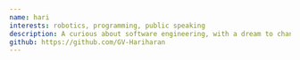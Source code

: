 ```yaml
---
name: hari
interests: robotics, programming, public speaking
description: A curious about software engineering, with a dream to change and ease the lives of people around me with the help of his/her creations.
github: https://github.com/GV-Hariharan
---
```

